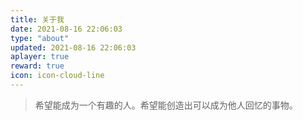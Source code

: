 ```yaml
---
title: 关于我
date: 2021-08-16 22:06:03
type: "about"
updated: 2021-08-16 22:06:03
aplayer: true
reward: true
icon: icon-cloud-line
---
```




> 希望能成为一个有趣的人。希望能创造出可以成为他人回忆的事物。

